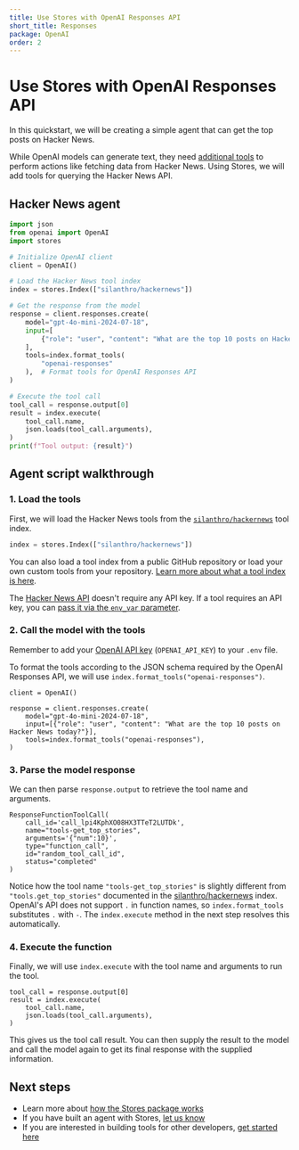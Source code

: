 ```yaml
---
title: Use Stores with OpenAI Responses API
short_title: Responses
package: OpenAI
order: 2
---
```


# Use Stores with OpenAI Responses API

In this quickstart, we will be creating a simple agent that can get the top posts on Hacker News. 

While OpenAI models can generate text, they need [additional tools](https://platform.openai.com/docs/guides/function-calling?api-mode=responses&strict-mode=enabled) to perform actions like fetching data from Hacker News. Using Stores, we will add tools for querying the Hacker News API.

## Hacker News agent

```python
import json
from openai import OpenAI
import stores

# Initialize OpenAI client
client = OpenAI()

# Load the Hacker News tool index
index = stores.Index(["silanthro/hackernews"])

# Get the response from the model
response = client.responses.create(
    model="gpt-4o-mini-2024-07-18",
    input=[
        {"role": "user", "content": "What are the top 10 posts on Hacker News today?"}
    ],
    tools=index.format_tools(
        "openai-responses"
    ),  # Format tools for OpenAI Responses API
)

# Execute the tool call
tool_call = response.output[0]
result = index.execute(
    tool_call.name,
    json.loads(tool_call.arguments),
)
print(f"Tool output: {result}")
```

## Agent script walkthrough

### 1. Load the tools

First, we will load the Hacker News tools from the [`silanthro/hackernews`](https://github.com/silanthro/hackernews) tool index.

```python
index = stores.Index(["silanthro/hackernews"])
```

You can also load a tool index from a public GitHub repository or load your own custom tools from your repository. [Learn more about what a tool index is here](/docs/guide/_index/what_is_an_index).

The [Hacker News API](https://github.com/HackerNews/API) doesn't require any API key. If a tool requires an API key, you can [pass it via the `env_var` parameter](/docs/guide/remote_index/environment_variables).

### 2. Call the model with the tools

Remember to add your [OpenAI API key](https://platform.openai.com/api-keys) (`OPENAI_API_KEY`) to your `.env` file.

To format the tools according to the JSON schema required by the OpenAI Responses API, we will use `index.format_tools("openai-responses")`.

```python{6}
client = OpenAI()

response = client.responses.create(
    model="gpt-4o-mini-2024-07-18",
    input=[{"role": "user", "content": "What are the top 10 posts on Hacker News today?"}],
    tools=index.format_tools("openai-responses"),
)
```

### 3. Parse the model response

We can then parse `response.output` to retrieve the tool name and arguments.

```python{3-4}[response.output[0\\]]
ResponseFunctionToolCall(
    call_id='call_lpi4KphXO08HX3TTeT2LUTDk',
    name="tools-get_top_stories",
    arguments='{"num":10}',
    type="function_call",
    id="random_tool_call_id",
    status="completed"
)
```

Notice how the tool name `"tools-get_top_stories"` is slightly different from `"tools.get_top_stories"` documented in the [silanthro/hackernews](https://github.com/silanthro/hackernews) index. OpenAI's API does not support `.` in function names, so `index.format_tools` substitutes `.` with `-`. The `index.execute` method in the next step resolves this automatically.

### 4. Execute the function

Finally, we will use `index.execute` with the tool name and arguments to run the tool.

```python{2-5}
tool_call = response.output[0]
result = index.execute(
    tool_call.name,
    json.loads(tool_call.arguments),
)
```

This gives us the tool call result. You can then supply the result to the model and call the model again to get its final response with the supplied information.

## Next steps

- Learn more about [how the Stores package works](/docs/guide)
- If you have built an agent with Stores, [let us know](http://twitter.com/alfred_lua)
- If you are interested in building tools for other developers, [get started here](/docs/contribute)
